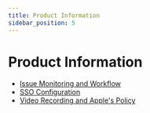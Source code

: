 ```yaml
---
title: Product Information
sidebar_position: 5
---
```


# Product Information

* [Issue Monitoring and Workflow](/product/issue-monitoring-and-work-flow/)
* [SSO Configuration](/product/sso/)
* [Video Recording and Apple's Policy](/product/video-recording-and-apples-policy/)

